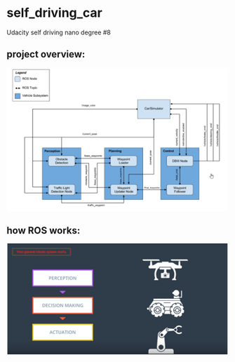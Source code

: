# self_driving_car
Udacity self driving nano degree #8

## project overview:

![project_overview](/selfdriving_final_figure/project_overview.png)
## how ROS works:
![ROS_overview](/selfdriving_final_figure/ros.png)
